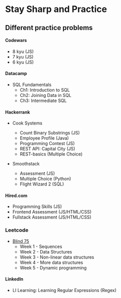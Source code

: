 # Stay Sharp and Practice

## Different practice problems

#### Codewars
  - 8 kyu (JS)
  - 7 kyu (JS)
  - 6 kyu (JS)

#### Datacamp
  - SQL Fundamentals
    - Ch1: Introduction to SQL
    - Ch2: Joining Data in SQL
    - Ch3: Intermediate SQL

#### Hackerrank
  - Cook Systems
    - Count Binary Substrings (JS)
    - Employee Profile (Java)
    - Programming Contest (JS)
    - REST API: Capital City (JS)
    - REST-basics (Multiple Choice)

  - Smoothstack
    - Assessment (JS)
    - Multiple Choice (Python)
    - Flight Wizard 2 (SQL)
  
#### Hired.com
  - Programming Skills (JS)
  - Frontend Assessment (JS/HTML/CSS)
  - Fullstack Assessment (JS/HTML/CSS)

### Leetcode
- [Blind 75](https://www.techinterviewhandbook.org/best-practice-questions/)
    - Week 1 - Sequences
    - Week 2 - Data Structures
    - Week 3 - Non-linear data structures
    - Week 4 - More data structures
    - Week 5 - Dynamic programming

#### LinkedIn
  - LI Learning: Learning Regular Expressions (Regex)
